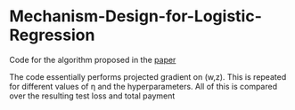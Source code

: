 # Mechanism-Design-for-Logistic-Regression
Code for the algorithm proposed in the [paper](https://arxiv.org/abs/2309.10340)

The code essentially performs projected gradient on (w,z). This is repeated for different values of &eta; and the hyperparameters. All of this is compared over the resulting test loss and total payment
